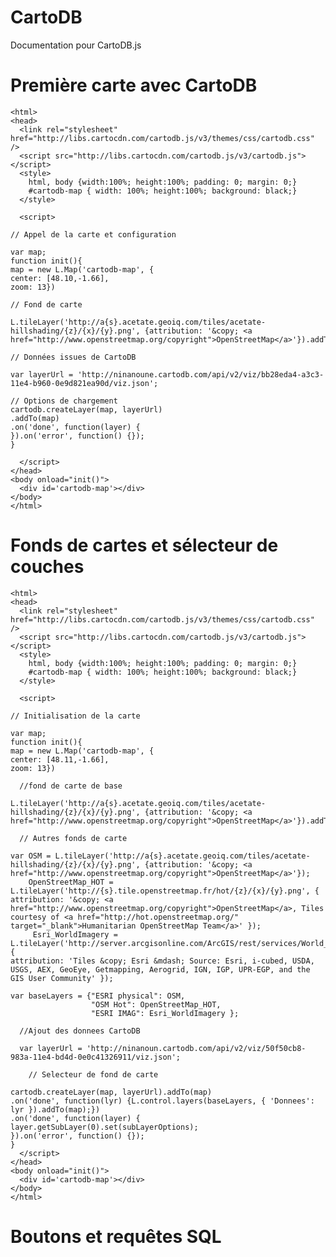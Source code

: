 # CartoDB
Documentation pour CartoDB.js

# Première carte avec CartoDB

    <html>
    <head>
      <link rel="stylesheet" href="http://libs.cartocdn.com/cartodb.js/v3/themes/css/cartodb.css" />
      <script src="http://libs.cartocdn.com/cartodb.js/v3/cartodb.js"></script>
      <style>
        html, body {width:100%; height:100%; padding: 0; margin: 0;}
        #cartodb-map { width: 100%; height:100%; background: black;}
      </style>
    
      <script>
    
    // Appel de la carte et configuration 
      
    var map;
    function init(){
    map = new L.Map('cartodb-map', {
    center: [48.10,-1.66],
    zoom: 13})
    
    // Fond de carte
    
    L.tileLayer('http://a{s}.acetate.geoiq.com/tiles/acetate-hillshading/{z}/{x}/{y}.png', {attribution: '&copy; <a href="http://www.openstreetmap.org/copyright">OpenStreetMap</a>'}).addTo(map);
    
    // Données issues de CartoDB
    
    var layerUrl = 'http://ninanoune.cartodb.com/api/v2/viz/bb28eda4-a3c3-11e4-b960-0e9d821ea90d/viz.json';
    
    // Options de chargement 
    cartodb.createLayer(map, layerUrl)
    .addTo(map)
    .on('done', function(layer) {
    }).on('error', function() {});
    }
    
      </script>
    </head>
    <body onload="init()">
      <div id='cartodb-map'></div>
    </body>
    </html>

# Fonds de cartes et sélecteur de couches

    <html>
    <head>
      <link rel="stylesheet" href="http://libs.cartocdn.com/cartodb.js/v3/themes/css/cartodb.css" />
      <script src="http://libs.cartocdn.com/cartodb.js/v3/cartodb.js"></script>
      <style>
        html, body {width:100%; height:100%; padding: 0; margin: 0;}
        #cartodb-map { width: 100%; height:100%; background: black;}
      </style>
    
      <script>
      
    // Initialisation de la carte 
    
    var map;
    function init(){
    map = new L.Map('cartodb-map', {
    center: [48.11,-1.66],
    zoom: 13})
      
      //fond de carte de base
    
    L.tileLayer('http://a{s}.acetate.geoiq.com/tiles/acetate-hillshading/{z}/{x}/{y}.png', {attribution: '&copy; <a href="http://www.openstreetmap.org/copyright">OpenStreetMap</a>'}).addTo(map);
      
      // Autres fonds de carte
        
    var OSM = L.tileLayer('http://a{s}.acetate.geoiq.com/tiles/acetate-hillshading/{z}/{x}/{y}.png', {attribution: '&copy; <a href="http://www.openstreetmap.org/copyright">OpenStreetMap</a>'});
        OpenStreetMap_HOT = L.tileLayer('http://{s}.tile.openstreetmap.fr/hot/{z}/{x}/{y}.png', {
    attribution: '&copy; <a href="http://www.openstreetmap.org/copyright">OpenStreetMap</a>, Tiles courtesy of <a href="http://hot.openstreetmap.org/" target="_blank">Humanitarian OpenStreetMap Team</a>' });
         Esri_WorldImagery = L.tileLayer('http://server.arcgisonline.com/ArcGIS/rest/services/World_Imagery/MapServer/tile/{z}/{y}/{x}', {
    attribution: 'Tiles &copy; Esri &mdash; Source: Esri, i-cubed, USDA, USGS, AEX, GeoEye, Getmapping, Aerogrid, IGN, IGP, UPR-EGP, and the GIS User Community' });
    
    var baseLayers = {"ESRI physical": OSM, 
                      "OSM Hot": OpenStreetMap_HOT,
                      "ESRI IMAG": Esri_WorldImagery };
       
      //Ajout des donnees CartoDB
      
      var layerUrl = 'http://ninanoun.cartodb.com/api/v2/viz/50f50cb8-983a-11e4-bd4d-0e0c41326911/viz.json';
    
        // Selecteur de fond de carte
    
    cartodb.createLayer(map, layerUrl).addTo(map)
    .on('done', function(lyr) {L.control.layers(baseLayers, { 'Donnees': lyr }).addTo(map);})
    .on('done', function(layer) {
    layer.getSubLayer(0).set(subLayerOptions);
    }).on('error', function() {});
    }
      </script>
    </head>
    <body onload="init()">
      <div id='cartodb-map'></div>
    </body>
    </html>

# Boutons et requêtes SQL 
